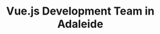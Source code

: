 ---
title: Vue.js Development Team in Adaleide
permalink: /landings/vue-js-developer-adaleide
technology: Vue.js
location: Adaleide
---